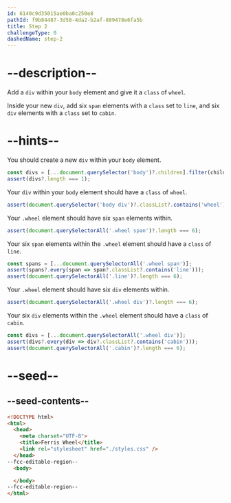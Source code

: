 ```yaml
---
id: 6140c9d35015ae0ba0c250e8
pathId: f9b84487-3d58-4da2-b2af-889478e6fa5b
title: Step 2
challengeType: 0
dashedName: step-2
---
```


# --description--

Add a `div` within your `body` element and give it a `class` of `wheel`.

Inside your new `div`, add six `span` elements with a `class` set to `line`, and six `div` elements with a `class` set to `cabin`.

# --hints--

You should create a new `div` within your `body` element.

```js
const divs = [...document.querySelector('body')?.children].filter(child => child?.localName === 'div');
assert(divs?.length === 1);
```

Your `div` within your `body` element should have a `class` of `wheel`.

```js
assert(document.querySelector('body div')?.classList?.contains('wheel'));
```

Your `.wheel` element should have six `span` elements within.

```js
assert(document.querySelectorAll('.wheel span')?.length === 6);
```

Your six `span` elements within the `.wheel` element should have a `class` of `line`.

```js
const spans = [...document.querySelectorAll('.wheel span')];
assert(spans?.every(span => span?.classList?.contains('line')));
assert(document.querySelectorAll('.line')?.length === 6);
```

Your `.wheel` element should have six `div` elements within.

```js
assert(document.querySelectorAll('.wheel div')?.length === 6);
```

Your six `div` elements within the `.wheel` element should have a `class` of `cabin`.

```js
const divs = [...document.querySelectorAll('.wheel div')];
assert(divs?.every(div => div?.classList?.contains('cabin')));
assert(document.querySelectorAll('.cabin')?.length === 6);
```

# --seed--

## --seed-contents--

```html
<!DOCTYPE html>
<html>
  <head>
    <meta charset="UTF-8">
    <title>Ferris Wheel</title>
    <link rel="stylesheet" href="./styles.css" />
  </head>
--fcc-editable-region--
  <body>

  </body>
--fcc-editable-region--
</html>
```

```css

```
